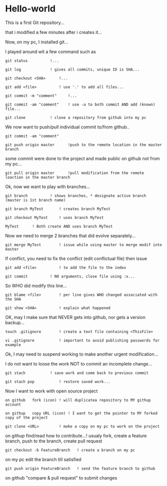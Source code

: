 # Hello-world

This is a first Git repository...

that i modified a few minutes after i creates it...

Now, on my pc, I installed git...

I played around wit a few command such as

	git status			!...
	
	git log				! gives all commits, unique ID is SHA...
	
	git checkout <SHA>		!...
	
	git add <file>			! use '.' to add all files...
	
	git commit -m "comment"		!...
	
	git commit -am "comment"	! use -a to both commit AND add (known) file...
	
	git clone			! clone a repository from github into my pc
	
We now want to push/pull individual commit to/from github..

	git commit -am "comment"
	
	git push origin master		!push to the remote location in the master branch
	
some commit were done to the project and made public on github not from my pc...

	git pull origin master		!pull modification from the remote loaction in the master branch
	
Ok, now we want to play with branches...

	git branch			! shows branches, * designate active branch (master is 1st branch name)
	
	git branch MyTest		! creates branch MyTest
	
	git checkout MyTest		! uses branch MyTest
	
	MyTest		! Both create AND uses branch MyTest
	
Now we need to merge 2 branches that did evolve separately...

	git merge MyTest		! issue while using master to merge modif into master
	
If conflict, you need to fix the conflict (edit conflictual file) then issue

	git add <file>			! to add the file to the index
	
	git commit			! NO arguments, close file using :x...
	
So WHO did modify this line...

	git blame <file>		! per line gives WHO changed associated with the SHA
	
	git show <SHA>			! explain what happened
	
OK, may I make sure that <ThisFile> NEVER gets into github, nor gets a version backup...

	touch .gitignore		! create a text file containing <ThisFile>
	
	vi .gitignore			! important to avoid publishing passwords for example
	
Ok, I may need to suspend working to make another urgent modification... 

I do not want to loose the work NOT to commit an incomplete change...

	git stach			! save work and come back to previous commit
	
	git stach pop			! restore saved work...
	
Now I want to work with open source project

	on github	fork (icon)	! will duplicatea repository to MY githup account
	
	on githup	copy URL (icon)	! I want to get the pointer to MY forked copy of the project
	
	git clone <URL>			! make a copy on my pc to work on the project
	
on githup	find/read how to contribute...! usualy fork, create a feature branch, push to the branch, create pull request
					
	git checkout -b FeatureBranch	! create a branch on my pc
	
on my pc edit the branch till satisfied
	
	git push origin FeatureBranch	! send the feature branch to github
	
on github "compare & pull request" to submit changes 
	
			

